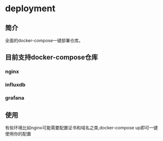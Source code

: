 # deployment
## 简介
全面的docker-compose一键部署仓库。
## 目前支持docker-compose仓库
### nginx
### influxdb
### grafana
## 使用
有些环境比如nginx可能需要配置证书和域名之类,docker-compose up即可一键使用你的配置
